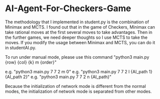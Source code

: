 # AI-Agent-For-Checkers-Game
The methodology that I implemented in student.py is the combination of Minimax and MCTS. I found out that in the game of Checkers, Minimax can take rational moves at the first several moves to take advantages. Then in the further games, we need deeper thoughts so I use MCTS to take the moves. 
If you modify the usage between Minimax and MCTS, you can do it in studentAI.py. 

To run under manual mode, please use this command "python3 main.py {row} {col} {k} m {order}"

e.g. "python3 main.py 7 7 2 m 0"
e.g. "python3 main.py 7 7 2 l {AI_path 1} {AI_path 2}"
e.g. "python3 main.py 7 7 2 n {AI_path}"

Because the initialization of network mode is different from the normal modes,
the initialization of network mode is separated from other modes.
